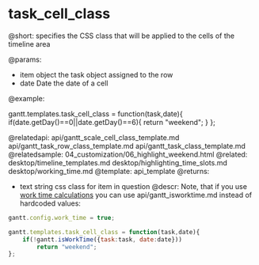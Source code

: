 task_cell_class
=============

@short: specifies the CSS class that will be applied to the cells of the timeline area
	

@params:
- item	object		the task object assigned to the row 
- date	Date		the date of a cell



@example:
<style>
.weekend{ background: #f4f7f4 !important;}
</style>

gantt.templates.task_cell_class = function(task,date){
	if(date.getDay()==0||date.getDay()==6){
		return "weekend";
	}
};

@relatedapi:
	api/gantt_scale_cell_class_template.md
    api/gantt_task_row_class_template.md
    api/gantt_task_class_template.md
@relatedsample:
	04_customization/06_highlight_weekend.html
@related:
	desktop/timeline_templates.md
	desktop/highlighting_time_slots.md
	desktop/working_time.md
@template:	api_template
@returns:
- text		string		css class for item in question
@descr:
Note, that if you use [work time calculations](desktop/working_time.md) you can use api/gantt_isworktime.md instead of hardcoded values:

~~~js
gantt.config.work_time = true;

gantt.templates.task_cell_class = function(task,date){
	if(!gantt.isWorkTime({task:task, date:date}))
		return "weekend";
};
~~~


